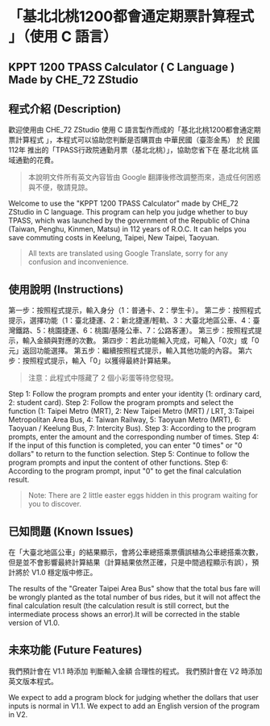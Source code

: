 # 「基北北桃1200都會通定期票計算程式 」（使用 C 語言）
## KPPT 1200 TPASS Calculator ( C Language ) Made by CHE_72 ZStudio

## 程式介紹 (Description)
歡迎使用由 CHE_72 ZStudio 使用 C 語言製作而成的「基北北桃1200都會通定期票計算程式 」，本程式可以協助您判斷是否購買由 中華民國（臺澎金馬） 於 民國112年 推出的「TPASS行政院通勤月票（基北北桃）」，協助您省下在 基北北桃 區域通勤的花費。
>  本說明文件所有英文內容皆由 Google 翻譯後修改調整而來，造成任何困惑與不便，敬請見諒。

Welcome to use the "KPPT 1200 TPASS Calculator" made by CHE_72 ZStudio in C language. This program can help you judge whether to buy TPASS, which was launched by the government of the Republic of China (Taiwan, Penghu, Kinmen, Matsu) in 112 years of R.O.C. It can helps you save commuting costs in Keelung, Taipei, New Taipei, Taoyuan.
>  All texts are translated using Google Translate, sorry for any confusion and inconvenience.

## 使用說明 (Instructions)
第一步：按照程式提示，輸入身分（1：普通卡、2：學生卡）。
第二步：按照程式提示，選擇功能（1：臺北捷運、2：新北捷運/輕軌、3：大臺北地區公車、4：臺灣鐵路、5：桃園捷運、6：桃園/基隆公車、7：公路客運）。
第三步：按照程式提示，輸入金額與對應的次數。
第四步：若此功能輸入完成，可輸入「0次」或「0元」返回功能選擇。
第五步：繼續按照程式提示，輸入其他功能的內容。
第六步：按照程式提示，輸入「0」以獲得最終計算結果。
> 注意：此程式中隱藏了 2 個小彩蛋等待您發現。

Step 1: Follow the program prompts and enter your identity (1: ordinary card, 2: student card).
Step 2: Follow the program prompts and select the function (1: Taipei Metro (MRT), 2: New Taipei Metro (MRT) / LRT, 3:Taipei Metropolitan Area Bus, 4: Taiwan Railway, 5: Taoyuan Metro (MRT), 6: Taoyuan / Keelung Bus, 7: Intercity Bus).
Step 3: According to the program prompts, enter the amount and the corresponding number of times.
Step 4: If the input of this function is completed, you can enter "0 times" or "0 dollars" to return to the function selection.
Step 5: Continue to follow the program prompts and input the content of other functions.
Step 6: According to the program prompt, input "0" to get the final calculation result.
> Note: There are 2 little easter eggs hidden in this program waiting for you to discover.

## 已知問題 (Known Issues)
在「大臺北地區公車」的結果顯示，會將公車總搭乘票價誤植為公車總搭乘次數，但是並不會影響最終計算結果（計算結果依然正確，只是中間過程顯示有誤），預計將於 V1.0 穩定版中修正。

The results of the "Greater Taipei Area Bus" show that the total bus fare will be wrongly planted as the total number of bus rides, but it will not affect the final calculation result (the calculation result is still correct, but the intermediate process shows an error).It will be corrected in the stable version of V1.0.

## 未來功能 (Future Features)
我們預計會在 V1.1 時添加 判斷輸入金額 合理性的程式。 
我們預計會在 V2 時添加英文版本程式。

We expect to add a program block for judging whether the dollars that user inputs is normal in V1.1.
 We expect to add an English version of the program in V2.
